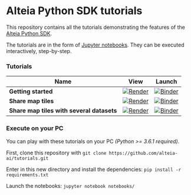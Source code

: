 # Alteia Python SDK tutorials

This repository contains all the tutorials demonstrating the features of the [Alteia Python SDK](https://github.com/alteia-ai/alteia-python-sdk).

The tutorials are in the form of [Jupyter notebooks](https://jupyter.org/). They can be executed interactively, step-by-step.

### Tutorials

**Name**                    | **View**       | **Launch**
--------------------------- | ------------------------- | --------------------
**Getting started**         | [![Render](https://img.shields.io/badge/render-nbviewer-orange.svg)](https://nbviewer.jupyter.org/github/alteia-ai/tutorials/blob/master/notebooks/getting_started.ipynb) | [![Binder](https://mybinder.org/badge_logo.svg)](https://mybinder.org/v2/gh/alteia-ai/tutorials/master?filepath=notebooks%2Fgetting_started.ipynb)
**Share map tiles**         | [![Render](https://img.shields.io/badge/render-nbviewer-orange.svg)](https://nbviewer.jupyter.org/github/alteia-ai/tutorials/blob/master/notebooks/share_map_tiles.ipynb) | [![Binder](https://mybinder.org/badge_logo.svg)](https://mybinder.org/v2/gh/alteia-ai/tutorials/master?filepath=notebooks%2Fshare_map_tiles.ipynb)
**Share map tiles with several datasets**         | [![Render](https://img.shields.io/badge/render-nbviewer-orange.svg)](https://nbviewer.jupyter.org/github/alteia-ai/tutorials/blob/master/notebooks/share_map_tiles_with_several_datasets.ipynb) | [![Binder](https://mybinder.org/badge_logo.svg)](https://mybinder.org/v2/gh/alteia-ai/tutorials/master?filepath=notebooks%share_map_tiles_with_several_datasets.ipynb)


### Execute on your PC

You can play with these tutorials on your PC *(Python >= 3.6.1 required)*.

First, clone this repository with `git clone https://github.com/alteia-ai/tutorials.git`

Enter in this new directory and install the dependencies: `pip install -r requirements.txt`

Launch the notebooks: `jupyter notebook notebooks/`
